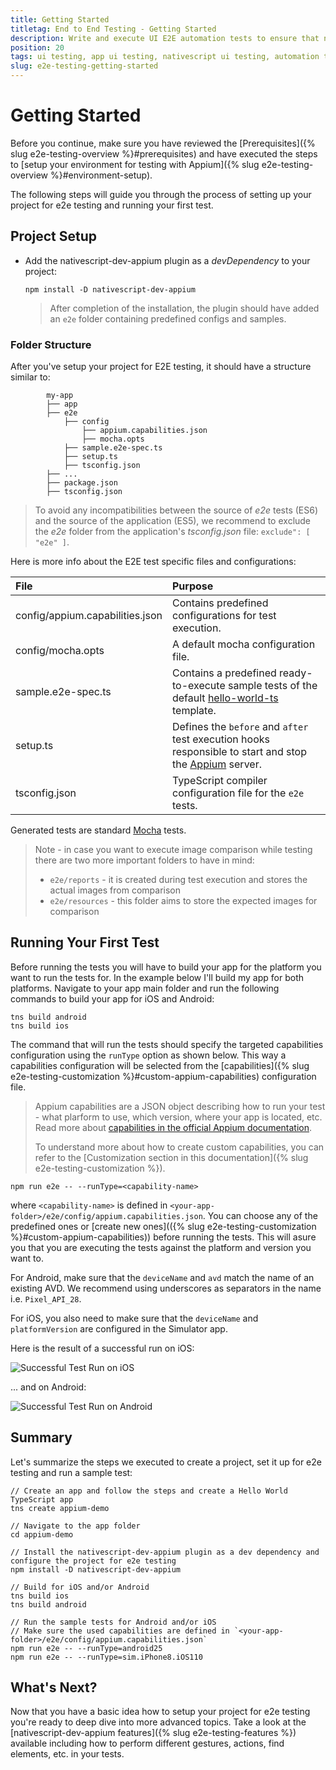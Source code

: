 ```yaml
---
title: Getting Started
titletag: End to End Testing - Getting Started
description: Write and execute UI E2E automation tests to ensure that newly added features are working correctly and no regressions are introduced in the mobile app.
position: 20
tags: ui testing, app ui testing, nativescript ui testing, automation testing, app automation testing, nativescript automation testing, appium, ui test automation, e2e testing
slug: e2e-testing-getting-started
---
```


# Getting Started

Before you continue, make sure you have reviewed the [Prerequisites]({% slug e2e-testing-overview %}#prerequisites) and have executed the steps to [setup your environment for testing with Appium]({% slug e2e-testing-overview %}#environment-setup).

The following steps will guide you through the process of setting up your project for e2e testing and running your first test.

## Project Setup

* Add the nativescript-dev-appium plugin as a *devDependency* to your project:

  ``` Shell
  npm install -D nativescript-dev-appium
  ```

  > After completion of the installation, the plugin should have added an `e2e` folder containing predefined configs and samples.

### Folder Structure

After you've setup your project for E2E testing, it should have a structure similar to:

``` Shell
        my-app
        ├── app
        ├── e2e
            ├── config
                ├── appium.capabilities.json
                ├── mocha.opts
            ├── sample.e2e-spec.ts
            ├── setup.ts
            ├── tsconfig.json
        ├── ...
        ├── package.json
        ├── tsconfig.json
```

> To avoid any incompatibilities between the source of *e2e* tests (ES6) and the source of the application (ES5), we recommend to exclude the *e2e* folder from the application's *tsconfig.json* file: `exclude": [ "e2e" ]`.

Here is more info about the E2E test specific files and configurations:

|File                           |Purpose|
|:-----------------------------|:-------------------|
|config/appium.capabilities.json|Contains predefined configurations for test execution.|
|config/mocha.opts              |A default mocha configuration file.                   |
|sample.e2e-spec.ts             |Contains a predefined ready-to-execute sample tests of the default [hello-world-ts](https://github.com/NativeScript/template-hello-world-ts) template.|
|setup.ts                       |Defines the `before` and `after` test execution hooks responsible to start and stop the [Appium](http://appium.io/) server.|
|tsconfig.json                  |TypeScript compiler configuration file for the `e2e` tests.|

Generated tests are standard [Mocha](http://mochajs.org) tests.

> Note - in case you want to execute image comparison while testing there are two more important folders to have in mind:
>
> * `e2e/reports` - it is created during test execution and stores the actual images from comparison
> * `e2e/resources` - this folder aims to store the expected images for comparison

## Running Your First Test

Before running the tests you will have to build your app for the platform you want to run the tests for. In the example below I'll build my app for both platforms. Navigate to your app main folder and run the following commands to build your app for iOS and Android:

``` Shell
tns build android
tns build ios
```

The command that will run the tests should specify the targeted capabilities configuration using the `runType` option as shown below. This way a capabilities configuration will be selected from the [capabilities]({% slug e2e-testing-customization %}#custom-appium-capabilities) configuration file.

> Appium capabilities are a JSON object describing how to run your test - what plarform to use, which version, where your app is located, etc. Read more about [capabilities in the official Appium documentation](http://appium.io/docs/en/writing-running-appium/caps/).
>
> To understand more about how to create custom capabilities, you can refer to the [Customization section in this documentation]({% slug e2e-testing-customization %}).

``` Shell
npm run e2e -- --runType=<capability-name>
```

where `<capability-name>` is defined in `<your-app-folder>/e2e/config/appium.capabilities.json`. You can choose any of the predefined ones or [create new ones](({% slug e2e-testing-customization %}#custom-appium-capabilities)) before running the tests. This will asure you that you are executing the tests against the platform and version you want to.

For Android, make sure that the `deviceName` and `avd` match the name of an existing AVD. We recommend using underscores as separators in the name i.e. `Pixel_API_28`.

For iOS, you also need to make sure that the `deviceName` and `platformVersion` are configured in the Simulator app.

Here is the result of a successful run on iOS:

![Successful Test Run on iOS](./img/e2e-test-ios.png "Successful Test Run on iOS")

... and on Android:

![Successful Test Run on Android](./img/e2e-test-android.png "Successful Test Run on Android")

## Summary

Let's summarize the steps we executed to create a project, set it up for e2e testing and run a sample test:

``` Shell
// Create an app and follow the steps and create a Hello World TypeScript app
tns create appium-demo

// Navigate to the app folder
cd appium-demo

// Install the nativescript-dev-appium plugin as a dev dependency and configure the project for e2e testing
npm install -D nativescript-dev-appium

// Build for iOS and/or Android
tns build ios
tns build android

// Run the sample tests for Android and/or iOS
// Make sure the used capabilities are defined in `<your-app-folder>/e2e/config/appium.capabilities.json`
npm run e2e -- --runType=android25
npm run e2e -- --runType=sim.iPhone8.iOS110
```

## What's Next?

Now that you have a basic idea how to setup your project for e2e testing you're ready to deep dive into more advanced topics. Take a look at the [nativescript-dev-appium features]({% slug e2e-testing-features %}) available including how to perform different gestures, actions, find elements, etc. in your tests.
